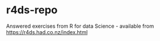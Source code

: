 # r4ds-repo
Answered exercises from R for data Science - available from https://r4ds.had.co.nz/index.html
